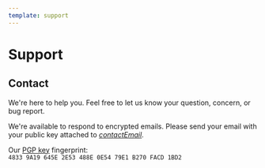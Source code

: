 ```yaml
---
template: support
---
```

<!--[intro]-->
# Support

<!--[contact]-->
## Contact

We're here to help you. Feel free to let us know your question, concern, or bug report.

We're available to respond to encrypted emails.
Please send your email with your public key attached to [$contactEmail$](mailto:$contactEmail$).

Our [PGP key](https://keys.openpgp.org/vks/v1/by-fingerprint/06417DD8953BFE3CEB1EEFFEB53F708160DF0AFC) fingerprint:<br>
`4833 9A19 645E 2E53 488E 0E54 79E1 B270 FACD 1BD2`
